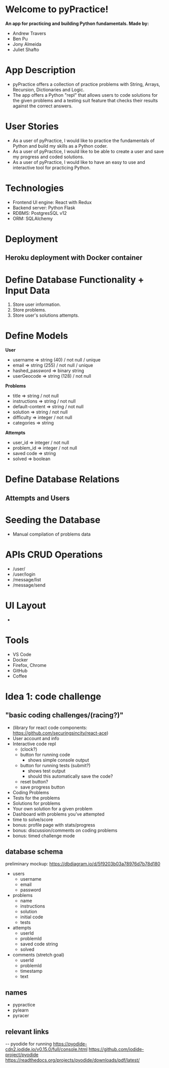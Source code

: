 # Welcome to pyPractice!
**An app for practicing and building Python fundamentals. Made by:**
- Andrew Travers
- Ben Pu
- Jony Almeida
- Juliet Shafto
# App Description
-   pyPractice offers a collection of practice problems with String, Arrays, Recursion, Dictionaries and Logic.
-   The app offers a Python "repl" that allows users to code solutions for the given problems and a testing suit feature that checks their results against the correct answers.
# User Stories
-   As a user of pyPractice, I would like to practice the fundamentals of Python and build my skills as a Python coder.
-   As a user of pyPractice, I would like to be able to create a user and save my progress and coded solutions.
-   As a user of pyPractice, I would like to have an easy to use and interactive tool for practicing Python.
# Technologies
-   Frontend UI engine: React with Redux
-   Backend server: Python Flask
-   RDBMS: PostgresSQL v12
-   ORM: SQLAlchemy 
# Deployment
## Heroku deployment with Docker container
# Define Database Functionality + Input Data
1.  Store user information.
2.  Store problems.
3.  Store user's solutions attempts.
# Define Models
**User**
-   username => string (40) / not null / unique
-   email => string (255) / not null / unique
-   hashed_password => binary string
-   userGeocode => string (128) / not null

**Problems**
-   title => string / not null
-   instructions => string / not null  
-   default-content => string / not null
-   solution => string / not null
-   difficulty => integer / not null
-   categories => string

**Attempts**
-   user_id => integer / not null
-   problem_id => integer / not null
-   saved code => string
-   solved => boolean

# Define Database Relations
## Attempts and Users
	 
# Seeding the Database
-   Manual compilation of problems data

# APIs CRUD Operations
- /user/
- /user/login
- /message/list
- /message/send
# UI Layout
-
# Tools
-   VS Code
-   Docker
-   Firefox, Chrome
-   GitHub
-   Coffee


# Idea 1: code challenge
## "basic coding challenges/(racing?)"
- (library for react code components: https://github.com/securingsincity/react-ace)
- User account and info
- Interactive code repl
  - (clock?)
  - button for running code
    - shows simple console output
  - button for running tests (submit?)
    - shows test output
    - should this automatically save the code?
  - reset button?
  - save progress button
- Coding Problems
- Tests for the problems
- Solutions for problems
- Your own solution for a given problem
- Dashboard with problems you’ve attempted
- time to solve/score
- bonus: profile page with stats/progress
- bonus: discussion/comments on coding problems
- bonus: timed challenge mode

## database schema
preliminary mockup:
https://dbdiagram.io/d/5f9203b03a78976d7b78d180

- users
  - username
  - email
  - password
- problems
  - name
  - instructions
  - solution
  - initial code
  - tests
- attempts
  - userId
  - problemId
  - saved code string
  - solved
- comments (stretch goal)
  - userId
  - problemId
  - timestamp
  - text

## names
- pypractice
- pylearn
- pyracer


## relevant links
-- pyodide for running
https://pyodide-cdn2.iodide.io/v0.15.0/full/console.html
https://github.com/iodide-project/pyodide
https://readthedocs.org/projects/pyodide/downloads/pdf/latest/

